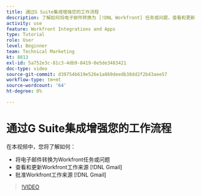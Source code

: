 ```yaml
---
title: 通过G Suite集成增强您的工作流程
description: 了解如何将电子邮件转换为 [!DNL Workfront] 任务或问题，查看和更新 [!DNL Workfront] 从Gmail工作，并审批 [!DNL Workfront] 使用Gmail。
activity: use
feature: Workfront Integrations and Apps
type: Tutorial
role: User
level: Beginner
team: Technical Marketing
kt: 8813
exl-id: 5a752e3c-81c3-4db9-8419-0e5de3483421
doc-type: video
source-git-commit: d39754b619e526e1a869deedb38dd2f2b43aee57
workflow-type: tm+mt
source-wordcount: '64'
ht-degree: 0%

---
```


# 通过G Suite集成增强您的工作流程

在本视频中，您将了解如何：

* 将电子邮件转换为Workfront任务或问题
* 查看和更新Workfront工作来源 [!DNL Gmail]
* 批准Workfront工作来源 [!DNL Gmail]

>[!VIDEO](https://video.tv.adobe.com/v/335114/?quality=12)
